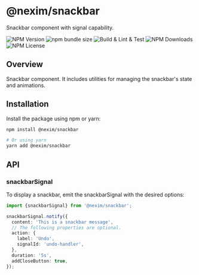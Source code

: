 # @nexim/snackbar

Snackbar component with signal capability.

![NPM Version](https://img.shields.io/npm/v/@nexim/snackbar)
![npm bundle size](https://img.shields.io/bundlephobia/min/@nexim/snackbar)
![Build & Lint & Test](https://github.com/the-nexim/design-system/actions/workflows/build-lint-test.yaml/badge.svg)
![NPM Downloads](https://img.shields.io/npm/dm/@nexim/snackbar)
![NPM License](https://img.shields.io/npm/l/@nexim/snackbar)

## Overview

Snackbar component. It includes utilities for managing the snackbar's state and animations.

## Installation

Install the package using npm or yarn:

```sh
npm install @nexim/snackbar

# Or using yarn
yarn add @nexim/snackbar
```

## API

### snackbarSignal

To display a snackbar, emit the snackbarSignal with the desired options:

```ts
import {snackbarSignal} from '@nexim/snackbar';

snackbarSignal.notify({
  content: 'This is a snackbar message',
  // The following properties are optional.
  action: {
    label: 'Undo',
    signalId: 'undo-handler',
  },
  duration: '5s',
  addCloseButton: true,
});
```
